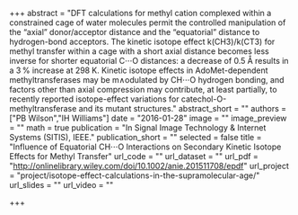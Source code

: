 +++ abstract = "DFT calculations for methyl cation complexed within a constrained cage of water molecules permit the controlled manipulation of the “axial” donor/acceptor distance and the “equatorial” distance to hydrogen-bond acceptors. The kinetic isotope effect k(CH3)/k(CT3) for methyl transfer within a cage with a short axial distance becomes less inverse for shorter equatorial C⋅⋅⋅O distances: a decrease of 0.5 Å results in a 3 % increase at 298 K. Kinetic isotope effects in AdoMet-dependent methyltransferases may be m∧odulated by CH⋅⋅⋅O hydrogen bonding, and factors other than axial compression may contribute, at least partially, to recently reported isotope-effect variations for catechol-O-methyltransferase and its mutant structures." abstract_short = "" authors = ["PB Wilson","IH Williams"] date = "2016-01-28" image = "" image_preview = "" math = true publication = "In Signal Image Technology & Internet Systems (SITIS), IEEE." publication_short = "" selected = false title = "Influence of Equatorial CH⋅⋅⋅O Interactions on Secondary Kinetic Isotope Effects for Methyl Transfer" url_code = "" url_dataset = "" url_pdf = "http://onlinelibrary.wiley.com/doi/10.1002/anie.201511708/epdf" url_project = "project/isotope-effect-calculations-in-the-supramolecular-age/" url_slides = "" url_video = ""

+++
